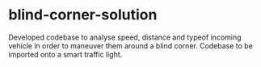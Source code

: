# blind-corner-solution
Developed codebase to analyse speed, distance and  typeof incoming vehicle in order to maneuver them  around a blind corner. Codebase to be imported onto  a smart traffic light.
